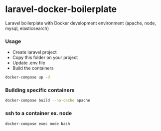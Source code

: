 # laravel-docker-boilerplate
Laravel boilerplate with Docker development environment (apache, node, mysql, elasticsearch)

### Usage

- Create laravel project
- Copy this folder on your project
- Update .env file
- Build the containers

```bash
docker-compose up -d
```

### Building specific containers
```bash
docker-compose build --no-cache apache
```

### ssh to a container ex. node
```bash
docker-compose exec node bash
```
